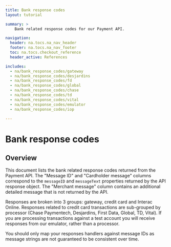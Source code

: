 ```yaml
---
title: Bank response codes
layout: tutorial

summary: >
    Bank related response codes for our Payment API.

navigation:
  header: na.tocs.na_nav_header
  footer: na.tocs.na_nav_footer
  toc: na.tocs.checkout_reference
  header_active: References

includes:
  - na/bank_response_codes/gateway
  - na/bank_response_codes/desjardins
  - na/bank_response_codes/fd
  - na/bank_response_codes/global
  - na/bank_response_codes/chase
  - na/bank_response_codes/td
  - na/bank_response_codes/vital
  - na/bank_response_codes/emulator
  - na/bank_response_codes/iop

---
```


# Bank response codes
## Overview

This document lists the bank related response codes returned from the Payment API. The "Message ID" and "Cardholder message" columns correspond to the `messageID` and `messageText` properties returned by the API response object. The "Merchant message" column contains an additional detailed message that is not returned by the API.

Responses are broken into 3 groups: gateway, credit card and Interac Online.
Responses related to credit card transactions are sub-grouped by processor (Chase Paymentech, Desjardins, First Data, Global, TD, Vital). If you are processing transactions against a test account you will receive responses from our emulator, rather than a processor.

You should only map your responses handlers against message IDs as message strings are not guaranteed to be consistent over time.
